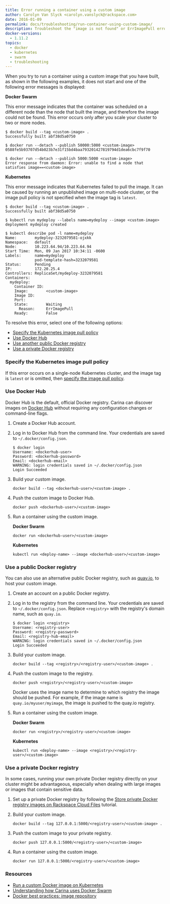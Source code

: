 ```yaml
---
title: Error running a container using a custom image
author: Carolyn Van Slyck <carolyn.vanslyck@rackspace.com>
date: 2016-01-09
permalink: docs/troubleshooting/run-container-using-custom-image/
description: Troubleshoot the "image is not found" or ErrImagePull error when running a container
docker-versions:
  - 1.11.2
topics:
  - docker
  - kubernetes
  - swarm
  - troubleshooting
---
```


When you try to run a container using a custom image that you have built,
as shown in the following examples, it does not start and one of the following error
messages is displayed:

**Docker Swarm**

This error message indicates that the container was scheduled on a different node
than the node that built the image, and therefore the image could not be found.
This error occurs only after you scale your cluster to two or more nodes.

```
$ docker build --tag <custom-image> .
Successfully built abf38d5a0750

$ docker run --detach --publish 50000:5000 <custom-image>
0588fe5b93707d54b023b7e31f15bd4baa793201427819794d1dea6cbc7f9f70

$ docker run --detach --publish 5000:5000 <custom-image>
Error response from daemon: Error: unable to find a node that satisfies image==<custom-image>
```

**Kubernetes**

This error message indicates that Kubernetes failed to pull the image.
It can be caused by running an unpublished image on multi-node cluster, or
the image pull policy is not specified when the image tag is `latest`.

```
$ docker build --tag <custom-image> .
Successfully built abf38d5a0750

$ kubectl run mydeploy --labels name=mydeploy --image <custom-image>
deployment mydeploy created

$ kubectl describe pod -l name=mydeploy
Name:        mydeploy-3232079581-ojxkk
Namespace:   default
Node:        10.223.64.94/10.223.64.94
Start Time:  Mon, 09 Jan 2017 10:34:11 -0600
Labels:      name=mydeploy
             pod-template-hash=3232079581
Status:      Pending
IP:          172.20.25.4
Controllers: ReplicaSet/mydeploy-3232079581
Containers:
  mydeploy:
    Container ID:
    Image:        <custom-image>
    Image ID:
    Port:
    State:        Waiting
      Reason:     ErrImagePull
    Ready:        False
```

To resolve this error, select one of the following options:

* [Specify the Kubernetes image pull policy](#specify-the-kubernetes-image-pull-policy)
* [Use Docker Hub](#use-docker-hub)
* [Use another public Docker registry](#use-a-public-docker-registry)
* [Use a private Docker registry](#use-a-private-docker-registry)

### Specify the Kubernetes image pull policy

If this error occurs on a single-node Kubernetes cluster, and the image tag is `latest` or
is omitted, then [specify the image pull policy]({{site.baseurl}}/docs/tutorials/run-a-custom-image-on-kubernetes/#image-pull-policy).

### Use Docker Hub

Docker Hub is the default, official Docker registry. Carina can discover images on
[Docker Hub](https://hub.docker.com/) without requiring any configuration
changes or command-line flags.

1. Create a Docker Hub account.
1. Log in to Docker Hub from the command line. Your credentials are saved to `~/.docker/config.json`.

    ```
    $ docker login
    Username: <dockerhub-user>
    Password: <dockerhub-password>
    Email: <dockerhub-email>
    WARNING: login credentials saved in ~/.docker/config.json
    Login Succeeded
    ```

1. Build your custom image.

    ```
    docker build --tag <dockerhub-user>/<custom-image> .
    ```

1. Push the custom image to Docker Hub.

    ```
    docker push <dockerhub-user>/<custom-image>
    ```

1. Run a container using the custom image.

    **Docker Swarm**

    ```
    docker run <dockerhub-user>/<custom-image>
    ```

    **Kubernetes**

    ```
    kubectl run <deploy-name> --image <dockerhub-user>/<custom-image>
    ```

### Use a public Docker registry

You can also use an alternative public Docker registry, such as [quay.io](http://quay.io),
to host your custom image.

1. Create an account on a public Docker registry.

1. Log in to the registry from the command line. Your credentials are saved to `~/.docker/config.json`.
    Replace `<registry>` with the registry's domain name, such as `quay.io`.

    ```
    $ docker login <registry>
    Username: <registry-user>
    Password: <registry-password>
    Email: <registry-hub-email>
    WARNING: login credentials saved in ~/.docker/config.json
    Login Succeeded
    ```

1. Build your custom image.

    ```
    docker build --tag <registry>/<registry-user>/<custom-image> .
    ```

1. Push the custom image to the registry.

    ```
    docker push <registry>/<registry-user>/<custom-image>
    ```

    Docker uses the image name to determine to which registry the image should be pushed.
    For example, if the image name is `quay.io/myuser/myimage`, the image is pushed to the quay.io registry.

1. Run a container using the custom image.

    **Docker Swarm**

    ```
    docker run <registry>/<registry-user>/<custom-image>
    ```

    **Kubernetes**

    ```
    kubectl run <deploy-name> --image <registry>/<registry-user>/<custom-image>
    ```

### Use a private Docker registry

In some cases, running your own private Docker registry directly on your cluster
might be advantageous, especially when dealing with large images or images that contain sensitive data.

1. Set up a private Docker registry by following the
    [Store private Docker registry images on Rackspace Cloud Files]({{site.baseurl}}/docs/tutorials/registry-on-cloud-files/)
    tutorial.

1. Build your custom image.

    ```
    docker build --tag 127.0.0.1:5000/<registry-user>/<custom-image> .
    ```

1. Push the custom image to your private registry.

    ```
    docker push 127.0.0.1:5000/<registry-user>/<custom-image>
    ```

1. Run a container using the custom image.

    ```
    docker run 127.0.0.1:5000/<registry-user>/<custom-image>
    ```

### Resources

* [Run a custom Docker image on Kubernetes]({{site.baseurl}}/docs/tutorials/run-a-custom-image-on-kubernetes/)
* [Understanding how Carina uses Docker Swarm]({{site.baseurl}}/docs/concepts/docker-swarm-carina/)
* [Docker best practices: image repository]({{site.baseurl}}/docs/best-practices/docker-best-practices-image-repository/)
